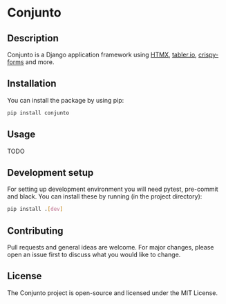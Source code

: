 # Conjunto

## Description
Conjunto is a Django application framework using [HTMX](https://htmx.org), [tabler.io](https://tabler.io), [crispy-forms](https://github.com/django-crispy-forms/django-crispy-forms) and more.

## Installation
You can install the package by using pip:

```bash
pip install conjunto
```

## Usage
TODO


## Development setup
For setting up development environment you will need pytest, pre-commit and black. You can install these by running (in the project directory):

```bash
pip install .[dev]
```

## Contributing
Pull requests and general ideas are welcome. For major changes, please open an issue first to discuss what you would like to change.

## License
The Conjunto project is open-source and licensed under the MIT License.